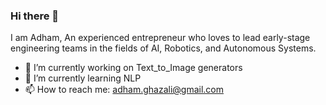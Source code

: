 ### Hi there 👋

I am Adham, An experienced entrepreneur who loves to lead early-stage engineering teams in the fields of AI, Robotics, and Autonomous Systems.

- 🔭 I’m currently working on Text_to_Image generators
- 🌱 I’m currently learning NLP
- 📫 How to reach me: adham.ghazali@gmail.com

